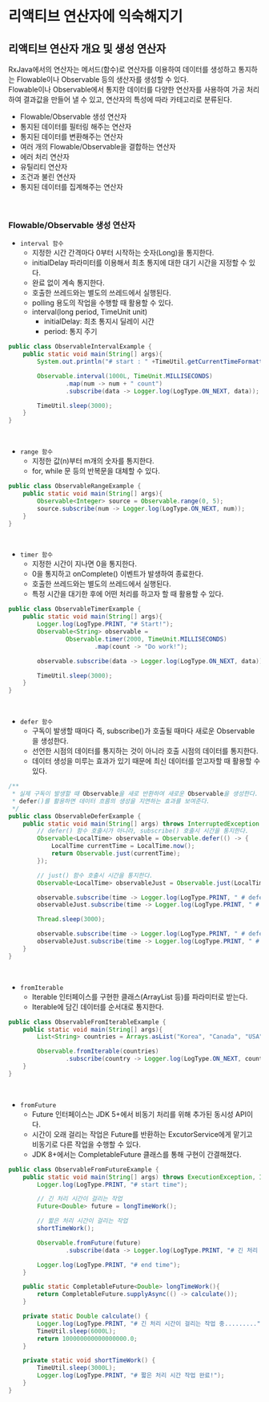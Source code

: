 # 리액티브 연산자에 익숙해지기

## 리액티브 연산자 개요 및 생성 연산자

RxJava에서의 연산자는 메서드(함수)로 연산자를 이용하여 데이터를 생성하고 통지하는 Flowable이나 Observable 등의 생산자를 생성할 수 있다.  
Flowable이나 Observable에서 통지한 데이터를 다양한 연산자를 사용하여 가공 처리하여 결과값을 만들어 낼 수 있고, 연산자의 특성에 따라 카테고리로 분류된다.  
 - Flowable/Observable 생성 연산자
 - 통지된 데이터를 필터링 해주는 연산자
 - 통지된 데이터를 변환해주는 연산자
 - 여러 개의 Flowable/Observable을 결합하는 연산자
 - 에러 처리 연산자
 - 유틸리티 연산자
 - 조건과 불린 연산자
 - 통지된 데이터를 집계해주는 연산자

<br/>

### Flowable/Observable 생성 연산자

 - `interval 함수`
    - 지정한 시간 간격마다 0부터 시작하는 숫자(Long)을 통지한다.
    - initialDelay 파라미터를 이용해서 최초 통지에 대한 대기 시간을 지정할 수 있다.
    - 완료 없이 계속 통지한다.
    - 호출한 쓰레드와는 별도의 쓰레드에서 실행된다.
    - polling 용도의 작업을 수행할 때 활용할 수 있다.
    - interval(long period, TimeUnit unit)
        - initialDelay: 최초 통지시 딜레이 시간
        - period: 통지 주기
```java
public class ObservableIntervalExample {
    public static void main(String[] args){
        System.out.println("# start : " +TimeUtil.getCurrentTimeFormatted());

        Observable.interval(1000L, TimeUnit.MILLISECONDS)
                .map(num -> num + " count")
                .subscribe(data -> Logger.log(LogType.ON_NEXT, data));

        TimeUtil.sleep(3000);
    }
}
```

<br/>

 - `range 함수`
    - 지정한 값(n)부터 m개의 숫자를 통지한다.
    - for, while 문 등의 반복문을 대체할 수 있다.
```java
public class ObservableRangeExample {
    public static void main(String[] args){
        Observable<Integer> source = Observable.range(0, 5);
        source.subscribe(num -> Logger.log(LogType.ON_NEXT, num));
    }
}
```

<br/>

 - `timer 함수`
    - 지정한 시간이 지나면 0을 통지한다.
    - 0을 통지하고 onComplete() 이벤트가 발생하여 종료한다.
    - 호출한 쓰레드와는 별도의 쓰레드에서 실행된다.
    - 특정 시간을 대기한 후에 어떤 처리를 하고자 할 때 활용할 수 있다.
```java
public class ObservableTimerExample {
    public static void main(String[] args){
        Logger.log(LogType.PRINT, "# Start!");
        Observable<String> observable =
                Observable.timer(2000, TimeUnit.MILLISECONDS)
                        .map(count -> "Do work!");

        observable.subscribe(data -> Logger.log(LogType.ON_NEXT, data));

        TimeUtil.sleep(3000);
    }
}
```

<br/>

 - `defer 함수`
    - 구독이 발생할 때마다 즉, subscribe()가 호출될 때마다 새로운 Observable을 생성한다.
    - 선언한 시점의 데이터를 통지하는 것이 아니라 호출 시점의 데이터를 통지한다.
    - 데이터 생성을 미루는 효과가 있기 때문에 최신 데이터를 얻고자할 때 활용할 수 있다.
```java
/**
 * 실제 구독이 발생할 때 Observable을 새로 반환하여 새로운 Observable을 생성한다.
 * defer()를 활용하면 데이터 흐름의 생성을 지연하는 효과를 보여준다.
 */
public class ObservableDeferExample {
    public static void main(String[] args) throws InterruptedException {
        // defer() 함수 호출시가 아니라, subscribe() 호출시 시간을 통지한다.
        Observable<LocalTime> observable = Observable.defer(() -> {
            LocalTime currentTime = LocalTime.now();
            return Observable.just(currentTime);
        });

        // just() 함수 호출시 시간을 통지한다.
        Observable<LocalTime> observableJust = Observable.just(LocalTime.now());

        observable.subscribe(time -> Logger.log(LogType.PRINT, " # defer() 구독1의 구독 시간: " + time));
        observableJust.subscribe(time -> Logger.log(LogType.PRINT, " # just() 구독1의 구독 시간: " + time));

        Thread.sleep(3000);

        observable.subscribe(time -> Logger.log(LogType.PRINT, " # defer() 구독2의 구독 시간: " + time));
        observableJust.subscribe(time -> Logger.log(LogType.PRINT, " # just() 구독자2의 구독 시간: " + time));
    }
}
```

<br/>

 - `fromIterable`
    - Iterable 인터페이스를 구현한 클래스(ArrayList 등)를 파라미터로 받는다.
    - Iterable에 담긴 데이터를 순서대로 통지한다.
```java
public class ObservableFromIterableExample {
    public static void main(String[] args){
        List<String> countries = Arrays.asList("Korea", "Canada", "USA", "Italy");

        Observable.fromIterable(countries)
                .subscribe(country -> Logger.log(LogType.ON_NEXT, country));
    }
}
```

<br/>

 - `fromFuture`
    - Future 인터페이스는 JDK 5+에서 비동기 처리를 위해 추가된 동시성 API이다.
    - 시간이 오래 걸리는 작업은 Future를 반환하는 ExcutorService에게 맡기고 비동기로 다른 작업을 수행할 수 있다.
    - JDK 8+에서는 CompletableFuture 클래스를 통해 구현이 간결해졌다.
```java
public class ObservableFromFutureExample {
    public static void main(String[] args) throws ExecutionException, InterruptedException {
        Logger.log(LogType.PRINT, "# start time");

        // 긴 처리 시간이 걸리는 작업
        Future<Double> future = longTimeWork();

        // 짧은 처리 시간이 걸리는 작업
        shortTimeWork();

        Observable.fromFuture(future)
                .subscribe(data -> Logger.log(LogType.PRINT, "# 긴 처리 시간 작업 결과 : " + data));

        Logger.log(LogType.PRINT, "# end time");
    }

    public static CompletableFuture<Double> longTimeWork(){
        return CompletableFuture.supplyAsync(() -> calculate());
    }

    private static Double calculate() {
        Logger.log(LogType.PRINT, "# 긴 처리 시간이 걸리는 작업 중.........");
        TimeUtil.sleep(6000L);
        return 100000000000000000.0;
    }

    private static void shortTimeWork() {
        TimeUtil.sleep(3000L);
        Logger.log(LogType.PRINT, "# 짧은 처리 시간 작업 완료!");
    }
}
```

